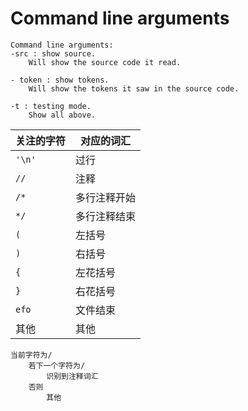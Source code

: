 <!--
 * @Author       : Daniel_Elendeer
 * @Date         : 2020-12-10 23:43:49
 * @LastEditors  : Daniel_Elendeer
 * @LastEditTime : 2021-01-03 15:15:29
 * @Description  :
-->

# Command line arguments

```note
Command line arguments:
-src : show source.
    Will show the source code it read.

- token : show tokens.
    Will show the tokens it saw in the source code.

-t : testing mode.
    Show all above.
```

| 关注的字符 | 对应的词汇 |
| --- | --- |
| `'\n'` | 过行 |
| `//` | 注释 |
| `/*` | 多行注释开始 |
| `*/` | 多行注释结束 |
| `(` | 左括号 |
| `)` | 右括号 |
| `{` | 左花括号 |
| `}` | 右花括号 |
| `efo` | 文件结束 |
| 其他 | 其他 |

```note
当前字符为/
    若下一个字符为/
        识别到注释词汇
    否则
        其他
```
